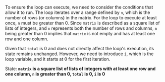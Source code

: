 To ensure the loop can execute, we need to consider the conditions that allow it to run. The loop iterates over a range defined by `n`, which is the number of rows (or columns) in the matrix. For the loop to execute at least once, `n` must be greater than 0. Since `matrix` is described as a square list of lists of integers, and `n` represents both the number of rows and columns, `n` being greater than 0 implies that `matrix` is not empty and has at least one row and one column.

Given that `total` is 0 and does not directly affect the loop's execution, its state remains unchanged. However, we need to introduce `i`, which is the loop variable, and it starts at 0 for the first iteration.

State: **`matrix` is a square list of lists of integers with at least one row and one column, `n` is greater than 0, `total` is 0, `i` is 0**